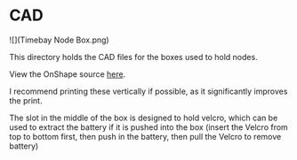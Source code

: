 # CAD

![](Timebay Node Box.png)

This directory holds the CAD files for the boxes used to hold nodes.

View the OnShape
source [here](https://cad.onshape.com/documents/eca78c23cf623a8ee2aef306/w/7645614f6dc16000e8edd940/e/3784cc69f371b8e9440601d2).

I recommend printing these vertically if possible, as it significantly improves the print.

The slot in the middle of the box is designed to hold velcro, which can be used to extract the battery if it is pushed
into the
box (insert the Velcro from top to bottom first, then push in the battery, then pull the Velcro to remove battery)